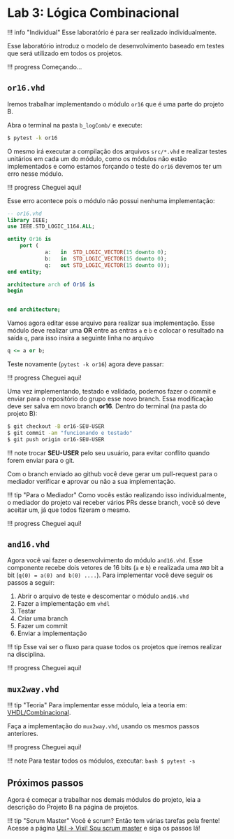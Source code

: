 # Lab 3: Lógica Combinacional

!!! info "Individual"
    Esse laboratório é para ser realizado individualmente.

Esse laboratório introduz o modelo de desenvolvimento baseado em testes que será utilizado em todos os projetos.

!!! progress
    Começando...

## `or16.vhd`

Iremos trabalhar implementando o módulo `or16` que é uma parte do projeto B. 

    
Abra o terminal na pasta `b_logComb/` e execute:

```bash
$ pytest -k or16
```

O mesmo irá executar a compilação dos arquivos `src/*.vhd` e realizar testes unitários em cada um do módulo, como os módulos não estão implementados e como estamos forçando o teste do `or16` devemos ter um erro nesse módulo.

<script id="asciicast-hScw7GXpCGnSPw4ocDzwbt23m" src="https://asciinema.org/a/hScw7GXpCGnSPw4ocDzwbt23m.js" async></script>


!!! progress
    Cheguei aqui!


Esse erro acontece pois o módulo não possui nenhuma implementação:

``` vhdl
-- or16.vhd
library IEEE;
use IEEE.STD_LOGIC_1164.ALL;

entity Or16 is
	port ( 
			a:   in  STD_LOGIC_VECTOR(15 downto 0);
			b:   in  STD_LOGIC_VECTOR(15 downto 0);
			q:   out STD_LOGIC_VECTOR(15 downto 0));
end entity;

architecture arch of Or16 is
begin


end architecture;
```

Vamos agora editar esse arquivo para realizar sua implementação. Esse módulo deve realizar uma **OR** entre as entras `a` e `b` e colocar o resultado na saída `q`, para isso insira a seguinte linha no arquivo 

``` vhdl
q <= a or b;
```

Teste novamente (`pytest -k or16`) agora deve passar:

<script id="asciicast-5CQCUV0yvDobOdOPZQgwaGMHI" src="https://asciinema.org/a/5CQCUV0yvDobOdOPZQgwaGMHI.js" async></script>

!!! progress
    Cheguei aqui!

Uma vez implementando, testado e validado, podemos fazer o commit e enviar para
o repositório do grupo esse novo branch. Essa modificação deve ser salva em novo branch **or16**. Dentro do terminal (na pasta do projeto B):

``` bash
$ git checkout -B or16-SEU-USER
$ git commit -am "funcionando e testado"
$ git push origin or16-SEU-USER
```

!!! note
    trocar **SEU-USER** pelo seu usuário, para evitar conflito quando
    forem enviar para o git.

Com o branch enviado ao github você deve gerar um pull-request para o mediador verificar e aprovar ou não a sua implementação.
 
!!! tip "Para o Mediador"
    Como vocês estão realizando isso individualmente, o mediador do projeto vai
    receber vários PRs desse branch, você só deve aceitar um, já que todos fizeram
    o mesmo.

!!! progress
    Cheguei aqui!

## `and16.vhd`

Agora você vai fazer o desenvolvimento do módulo `and16.vhd`. Esse componente recebe dois vetores
de 16 bits (`a` e `b`) e realizada uma `AND` bit a bit (`q(0) = a(0) and b(0) ....`). Para implementar você deve seguir os passos a seguir:

1. Abrir o arquivo de teste e descomentar o módulo `and16.vhd`
1. Fazer a implementação em `vhdl`
1. Testar
1. Criar uma branch
1. Fazer um commit
1. Enviar a implementação

!!! tip
    Esse vai ser o fluxo para quase todos os projetos que iremos realizar na disciplina.

!!! progress
    Cheguei aqui!

## `mux2way.vhd`

!!! tip "Teoria"
    Para implementar esse módulo, leia a teoria em: [VHDL/Combinacional](/Z01.1/VHDL/VHDL-Combinacional).

Faça a implementação do `mux2way.vhd`, usando os mesmos passos anteriores. 

!!! progress
    Cheguei aqui!

!!! note
    Para testar todos os módulos, executar:
    ```bash
    $ pytest -s
    ```

## Próximos passos

Agora é começar a trabalhar nos demais módulos do projeto, leia a descrição do Projeto B na página de projetos.

!!! tip "Scrum Master"
    Você é scrum? Então tem várias tarefas pela frente! Acesse a página [Util -> Vixi! Sou scrum master](/Z01.1/Util/Util-vixi-sou-scrum/) e siga os passos lá!

